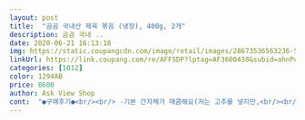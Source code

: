 ```yaml
---
layout: post 
title:  "곰곰 국내산 제육 볶음 (냉장), 400g, 2개" 
description: 곰곰 국내 ..
date: 2020-06-21 16:13:18 
img: https://static.coupangcdn.com/image/retail/images/28673536563236-5aab4f86-e2f2-462a-a9f2-e7893f53d9f1.jpg 
linkUrl: https://link.coupang.com/re/AFFSDP?lptag=AF3600438&subid=ahnPublicAsk&pageKey=1465326735&itemId=2520044703&vendorItemId=70512939949&traceid=V0-113-31beb2030d336e22 
categories: [1012] 
color: 1294AB 
price: 8600 
author: Ask View Shop 
cont:  "●구매후기●<br/><br/> -기본 간자체가 매콤해요(저는 고추를 넣지만,<br/><br/> -누린내없이 간편한 조리가능! 조리시 물만 조금넣고<br/><br/> -쌈 싸먹기에 간이 딱 맞아요❤<br/><br/> -한팩 1인이먹기엔 양이 많아요!  1인은 덜어서<br/>@2팩으로 나누어져있어 한끼에 두명이서 먹기 딱 적당해요!<br/>@고기의 질이 좋고 식감도 좋아요! 크기도 적당해서 자르지 않고도 먹기 편했어요!<br/>@냉장이라 신선하고 나머지 한팩도 얼리지 않고 주말에 한번 더 해먹으려구요!<br/>@밥에 고기랑 쌈이랑 같이 싸먹으니까 너무 맛있었어요!<br/>@양에 비해 금액이 굉장히 저렴하고 그렇다고 맛이 뒤떨어지는것도 아니어서 만족스러워요!<br/>@정말 생각보다 너무 맛있어요! 간도 적당하고 그냥 맛있는 맛이에요<br/>곰곰 국내산 제육볶음 800g이에요!!<br/>곰곰 저민마늘과 곰곰국내산 포기상추에 쌈밥처럼해먹으니 밥한공기뚝딱이에요!!! 곰곰제육볶음완전추천합니다!<br/>끓이면되니 간편성 최고❤<br/>또, 제육에 어울리게 지방이적고 육질이 섬세한 부위인 돼지 뒷자리로 만들어졌다고해요! 가끔은 기름많은제육이 땡기는날도있지만 너무말캉한 지방만있으면 느끼하고 제육본연의맛이없는것도있어서 적당한 기름에 육질이많은 제육을좋아하거든요!!곰곰 제육볶음이그랬습니다!<br/>또, 한돈돼지인것뿐만아니라 HACCP인증도받은 시설, 국제식품에서 제조된다는 인증서도있어 안심이되었습니다.<br/> 이가격에 이렇게까지 꼼꼼하게 확인시켜주는 곰곰브랜드여서 더더욱 믿음이가고, 곰곰브랜드에대한 인식이좋아지는거같아요 !! (제상품평보면 대부분곰곰임,,,이마트 노브랜드처럼 쿠팡곰곰도 유명해졌으면좋겠는게 솔직헌 심정,,)<br/>또하나 제가 편리하다고 느낀건 상품이 한박스에 400g씩 두팩으로나누어져있어, 소분도 따로필요없고, 한팩씩뜯어서 기름넣고 볶기만하면되는간편한 상품이에요! 괜히 플라스틱낭비로 400g씩 두박스주는것도아니고, 한번에 많은양인800g을주는것도아니라 너무 편리한 패키지인것 같아 제일마음에들었습니다 !<br/>로켓와우결제하고나서 먹을거걱정은정말안하는거같아요!!먹고싶은거 장바구니에담고 결제만하면 새벽에 배송와서 그날바로먹을수있으니깐요!!!자주쓰면서도 너무좋음^^77<br/>매콤하면서도 양도 많고ㅎ!<br/>배도 고프고 간단히먹고싶어서 고기만볶았는데<br/>살과 비계 비율도 딱 알맞아요ㅎ!<br/>상추쌈이랑 같이 해서 로켓프레쉬 주문 추천드려요<br/>안넣어도 충분히 매콤해요)<br/>야채없어도 맛있어요❤ 고기도 너무 부드럽고,<br/>양념이 너무맵지도 쎄지도않고 적당히 매콤하고 달달해서 저뿐만아니라 동생과 어머니도 너무맛있다고 마트에서파는 인위적인맛이아니라 양념간이참잘되어있다고하시네요!!!! 저녁식사로 완전추천합니다!!<br/>우선 국내산 돼지고기 한돈인것이 너무마음에들었습니다! 하도 국내산이없는데 이가격에 한돈돼지에 적은그램수도아닌 800g이라는 넉넉한양인것이 만족스러웠어요!<br/>유투브로 먹방보다가, 매콤한 제육볶음쌈밥이땡겼는데, 곰곰브랜드에서 제육볶음이있어 한번도전해봤어요!<br/>저는 2인이서 반만 조리해서 먹었는데,<br/>저는 기름넉넉히두르고 제육볶음 달달볶다가 곰곰 저민마늘있는것 넣고 당근조금넣어 달달볶으니 세상존맛탱,,,<br/>조리하는거 추천드려요❤<br/>취향저격이에요❤<br/>" 
---
```


